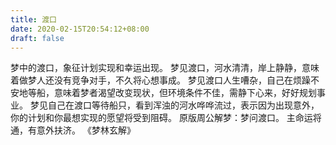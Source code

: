 ```yaml
---
title: 渡口
date: 2020-02-15T20:54:12+08:00
draft: false
---
```


梦中的渡口，象征计划实现和幸运出现。
梦见渡口，河水清清，岸上静静，意味着做梦人还没有竞争对手，不久将心想事成。
梦见渡口人生嘈杂，自己在烦躁不安地等船，意味着梦者渴望改变现状，但环境条件不佳，需静下心来，好好规划事业。
梦见自己在渡口等待船只，看到浑浊的河水哗哗流过，表示因为出现意外，你的计划和你最想实现的愿望将受到阻碍。
原版周公解梦：梦问渡口。
主命运将通，有意外扶济。
《梦林玄解》